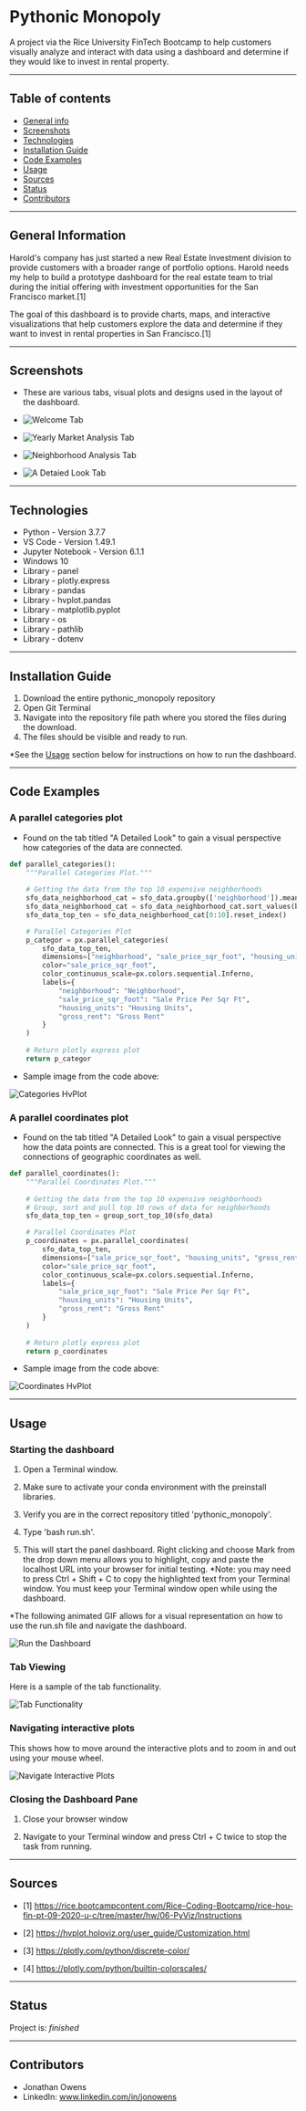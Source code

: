 # Pythonic Monopoly
A project via the Rice University FinTech Bootcamp to help customers visually analyze and interact with data using a dashboard and determine if they would like to invest in rental property.

---

## Table of contents
* [General info](#general-info)
* [Screenshots](#screenshots)
* [Technologies](#technologies)
* [Installation Guide](#installation-guide)
* [Code Examples](#code-examples)
* [Usage](#usage)
* [Sources](#sources)
* [Status](#status)
* [Contributors](#contributors)

---

## General Information

Harold's company has just started a new Real Estate Investment division to provide customers with a broader range of portfolio options.  Harold needs my help to build a prototype dashboard for the real estate team to trial during the initial offering with investment opportunities for the San Francisco market.[1]

The goal of this dashboard is to provide charts, maps, and interactive visualizations that help customers explore the data and determine if they want to invest in rental properties in San Francisco.[1]

---

## Screenshots

* These are various tabs, visual plots and designs used in the layout of the dashboard.

* ![Welcome Tab](./images/welcome_tab.png)

* ![Yearly Market Analysis Tab](./images/yearly_market_analysis_tab.png)

* ![Neighborhood Analysis Tab](./images/neighborhood_analysis_tab.png)

* ![A Detaied Look Tab](./images/a_detailed_look_tab.png)

---

## Technologies

* Python - Version 3.7.7
* VS Code - Version 1.49.1
* Jupyter Notebook - Version 6.1.1
* Windows 10
* Library - panel
* Library - plotly.express
* Library - pandas
* Library - hvplot.pandas
* Library - matplotlib.pyplot
* Library - os
* Library - pathlib
* Library - dotenv

---

## Installation Guide

1. Download the entire pythonic_monopoly repository
2. Open Git Terminal
3. Navigate into the repository file path where you stored the files during the download.
4. The files should be visible and ready to run.

*See the [Usage](#usage) section below for instructions on how to run the dashboard.

---

## Code Examples

### A parallel categories plot

-  Found on the tab titled "A Detailed Look" to gain a visual perspective how categories of the data are connected.

``` python
def parallel_categories():
    """Parallel Categories Plot."""
    
    # Getting the data from the top 10 expensive neighborhoods
    sfo_data_neighborhood_cat = sfo_data.groupby(['neighborhood']).mean()
    sfo_data_neighborhood_cat = sfo_data_neighborhood_cat.sort_values(by='sale_price_sqr_foot', ascending=False)
    sfo_data_top_ten = sfo_data_neighborhood_cat[0:10].reset_index()

    # Parallel Categories Plot
    p_categor = px.parallel_categories(
        sfo_data_top_ten,
        dimensions=["neighborhood", "sale_price_sqr_foot", "housing_units", "gross_rent"],
        color="sale_price_sqr_foot",
        color_continuous_scale=px.colors.sequential.Inferno,
        labels={
            "neighborhood": "Neighborhood",
            "sale_price_sqr_foot": "Sale Price Per Sqr Ft",
            "housing_units": "Housing Units",
            "gross_rent": "Gross Rent"
        }
    )
    
    # Return plotly express plot    
    return p_categor
```

- Sample image from the code above:

![Categories HvPlot](./images/categories_hvplot.png)

### A parallel coordinates plot

-  Found on the tab titled "A Detailed Look" to gain a visual perspective how the data points are connected.  This is a great tool for viewing the connections of geographic coordinates as well.

``` python
def parallel_coordinates():
    """Parallel Coordinates Plot."""
    
    # Getting the data from the top 10 expensive neighborhoods
    # Group, sort and pull top 10 rows of data for neighborhoods
    sfo_data_top_ten = group_sort_top_10(sfo_data)

    # Parallel Coordinates Plot
    p_coordinates = px.parallel_coordinates(
        sfo_data_top_ten,
        dimensions=["sale_price_sqr_foot", "housing_units", "gross_rent"],
        color="sale_price_sqr_foot",
        color_continuous_scale=px.colors.sequential.Inferno,
        labels={
            "sale_price_sqr_foot": "Sale Price Per Sqr Ft",
            "housing_units": "Housing Units",
            "gross_rent": "Gross Rent"
        }
    )
    
    # Return plotly express plot
    return p_coordinates
```

- Sample image from the code above:

![Coordinates HvPlot](./images/coordinates_hvplot.png)

---

## Usage

### Starting the dashboard

1. Open a Terminal window.

2. Make sure to activate your conda environment with the preinstall libraries.

3. Verify you are in the correct repository titled 'pythonic_monopoly'.

4. Type 'bash run.sh'.

5. This will start the panel dashboard.  Right clicking and choose Mark from the drop down menu allows you to highlight, copy and paste the localhost URL into your browser for initial testing.  *Note: you may need to press Ctrl + Shift + C to copy the highlighted text from your Terminal window.  You must keep your Terminal window open while using the dashboard.

*The following animated GIF allows for a visual representation on how to use the run.sh file and navigate the dashboard.

![Run the Dashboard](./images/run_panel_dashboard.gif)

### Tab Viewing
Here is a sample of the tab functionality.

![Tab Functionality](./images/tab_browse.gif)

### Navigating interactive plots
This shows how to move around the interactive plots and to zoom in and out using your mouse wheel.

![Navigate Interactive Plots](./images/navigating_interactive_plots.gif)

### Closing the Dashboard Pane

1. Close your browser window

2. Navigate to your Terminal window and press Ctrl + C twice to stop the task from running.

---

## Sources

- [1] https://rice.bootcampcontent.com/Rice-Coding-Bootcamp/rice-hou-fin-pt-09-2020-u-c/tree/master/hw/06-PyViz/Instructions

- [2] https://hvplot.holoviz.org/user_guide/Customization.html

- [3] https://plotly.com/python/discrete-color/

- [4] https://plotly.com/python/builtin-colorscales/

---

## Status

Project is:  _finished_

---

## Contributors

* Jonathan Owens
* LinkedIn: www.linkedin.com/in/jonowens
